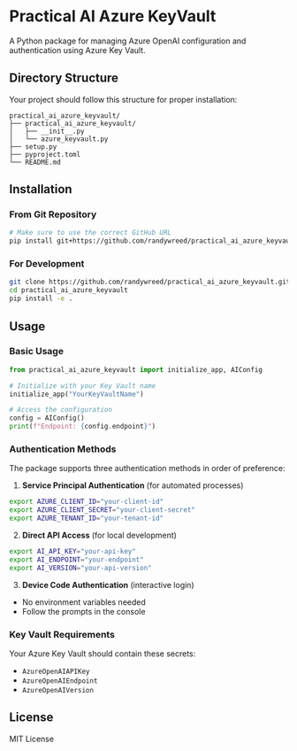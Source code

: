 # Practical AI Azure KeyVault

A Python package for managing Azure OpenAI configuration and authentication using Azure Key Vault.

## Directory Structure

Your project should follow this structure for proper installation:
```
practical_ai_azure_keyvault/
├── practical_ai_azure_keyvault/
│   ├── __init__.py
│   └── azure_keyvault.py
├── setup.py
├── pyproject.toml
└── README.md
```

## Installation

### From Git Repository
```bash
# Make sure to use the correct GitHub URL
pip install git+https://github.com/randywreed/practical_ai_azure_keyvault.git
```

### For Development
```bash
git clone https://github.com/randywreed/practical_ai_azure_keyvault.git
cd practical_ai_azure_keyvault
pip install -e .
```

## Usage

### Basic Usage
```python
from practical_ai_azure_keyvault import initialize_app, AIConfig

# Initialize with your Key Vault name
initialize_app("YourKeyVaultName")

# Access the configuration
config = AIConfig()
print(f"Endpoint: {config.endpoint}")
```

### Authentication Methods

The package supports three authentication methods in order of preference:

1. **Service Principal Authentication** (for automated processes)
```bash
export AZURE_CLIENT_ID="your-client-id"
export AZURE_CLIENT_SECRET="your-client-secret"
export AZURE_TENANT_ID="your-tenant-id"
```

2. **Direct API Access** (for local development)
```bash
export AI_API_KEY="your-api-key"
export AI_ENDPOINT="your-endpoint"
export AI_VERSION="your-api-version"
```

3. **Device Code Authentication** (interactive login)
- No environment variables needed
- Follow the prompts in the console

### Key Vault Requirements

Your Azure Key Vault should contain these secrets:
- `AzureOpenAIAPIKey`
- `AzureOpenAIEndpoint`
- `AzureOpenAIVersion`

## License

MIT License